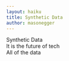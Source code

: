 ```yaml
---
layout: haiku
title: Synthetic Data
author: masonegger
---
```

Synthetic Data <br>
It is the future of tech <br>
All of the data <br>